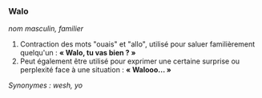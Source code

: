 
### Walo
_nom masculin, familier_

1. Contraction des mots "ouais" et "allo", utilisé pour saluer familièrement quelqu'un : **« Walo, tu vas bien ? »**
2. Peut également être utilisé pour exprimer une certaine surprise ou perplexité face à une situation : **« Walooo... »**

_Synonymes : wesh, yo_
